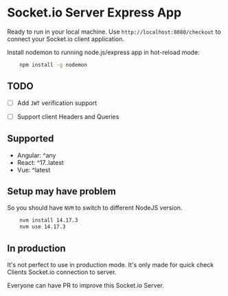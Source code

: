 # Socket.io Server Express App

Ready to run in your local machine. Use `http://localhost:8080/checkout` to
connect your Socket.io client application.

Install nodemon to running node.js/express app in hot-reload mode:

```sh
    npm install -g nodemon
```

## TODO

- [ ] Add `JWT` verification support
- [ ] Support client Headers and Queries


## Supported

- Angular: ^any
- React: ^17..latest
- Vue: ^latest

## Setup may have problem

So you should have `NVM` to switch to different NodeJS version.

```sh
    nvm install 14.17.3
    nvm use 14.17.3
```

## In production

It's not perfect to use in production mode. It's only made for quick check
Clients Socket.io connection to server.

Everyone can have PR to improve this Socket.io Server.